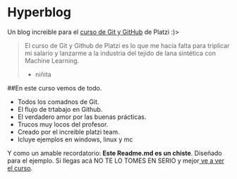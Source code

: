 # Hyperblog
Un blog increible para el [curso de Git y GitHub](https://platzi.com/cursos/git-github/ "curso de Git y GitHub") de Platzi :)>
>El curso de Git y Github de Platzi es lo que me hacía falta para triplicar mi salario y lanzarme a la industria del tejido de lana sintética con Machine Learning.
> - niñita

##En este curso vemos de todo.
* Todos los comadnos de Git.
* El flujo de trtabajo en Github.
* El verdadero amor por las buenas prácticas.
* Trucos muy locos del profesor.
* Creado por el increible platzi team. 
*   Icluye ejemplos en windows, linux y mc

Y como un amable recordatorio: **Este Readme.md es un chiste**. Diseñado para el ejemplo. Si llegas acá NO TE LO TOMES EN SERIO y mejor[ ve a ver el curso](https://platzi.com/cursos/git-github/ " ve a ver el curso"). 
